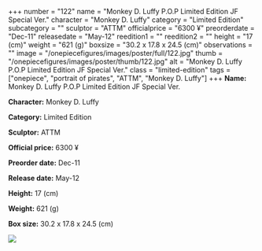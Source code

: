 +++
number = "122"
name = "Monkey D. Luffy P.O.P Limited Edition JF Special Ver."
character = "Monkey D. Luffy"
category = "Limited Edition"
subcategory = ""
sculptor = "ATTM"
officialprice = "6300 ¥"
preorderdate = "Dec-11"
releasedate = "May-12"
reedition1 = ""
reedition2 = ""
height = "17 (cm)"
weight = "621 (g)"
boxsize = "30.2 x 17.8 x 24.5 (cm)"
observations = ""
image = "/onepiecefigures/images/poster/full/122.jpg"
thumb = "/onepiecefigures/images/poster/thumb/122.jpg"
alt = "Monkey D. Luffy P.O.P Limited Edition JF Special Ver."
class = "limited-edition"
tags = ["onepiece", "portrait of pirates", "ATTM", "Monkey D. Luffy"]
+++
**Name:** Monkey D. Luffy P.O.P Limited Edition JF Special Ver.

**Character:** Monkey D. Luffy

**Category:** Limited Edition 

**Sculptor:** ATTM

**Official price:** 6300 ¥

**Preorder date:** Dec-11

**Release date:** May-12

**Height:** 17 (cm)

**Weight:** 621 (g)

**Box size:** 30.2 x 17.8 x 24.5 (cm)

<img src="/onepiecefigures/images/poster/thumb/122.jpg">